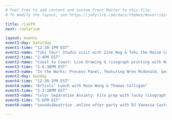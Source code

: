 ```yaml
---
# Feel free to add content and custom Front Matter to this file.
# To modify the layout, see https://jekyllrb.com/docs/themes/#overriding-theme-defaults

title: risoTV
next: /solarium

layout: events
event1-day: Saturday
event1-time: "12:30-1PM EST"
event1-name: "Toki Tour: Studio visit with Zine Hug & Toki the Maine Coon"
event2-time: "2-4PM EST"
event2-name: "Coast to Coast: Live Drawing & risograph printing with Natalie Andrewson & Zine Hug"
event3-time: "5-6:30PM EST"
event3-name: "In the Works: Process Panel, featuring Wren Mcdonald, George Wietor, Nichole Shinn, Gonzalo Guerrero"
event2-day: Sunday
event4-time: "12:30-1PM EST"
event4-name: "Artists’ Lunch with Rose Wong & Thomas Colligan"
event5-time: "2-3:30PM EST"
event5-name: "Color Separation Anxiety: File prep with lucky risograph's Amanda Chung & Chuck Kuan"
event6-time: "5-6PM EST"
event6-name: "soundsaboutriso .online after party with DJ Vanessa Castro"

---
```




